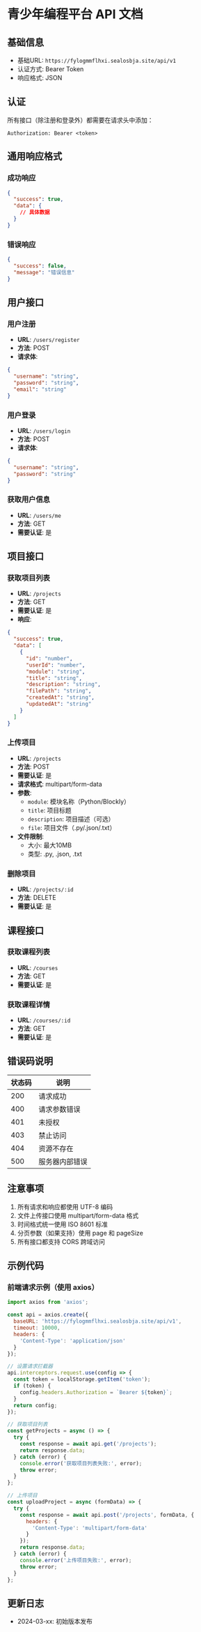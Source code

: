 # 青少年编程平台 API 文档

## 基础信息

- 基础URL: `https://fylogmmflhxi.sealosbja.site/api/v1`
- 认证方式: Bearer Token
- 响应格式: JSON

## 认证

所有接口（除注册和登录外）都需要在请求头中添加：
```
Authorization: Bearer <token>
```

## 通用响应格式

### 成功响应
```json
{
  "success": true,
  "data": {
    // 具体数据
  }
}
```

### 错误响应
```json
{
  "success": false,
  "message": "错误信息"
}
```

## 用户接口

### 用户注册
- **URL**: `/users/register`
- **方法**: POST
- **请求体**:
```json
{
  "username": "string",
  "password": "string",
  "email": "string"
}
```

### 用户登录
- **URL**: `/users/login`
- **方法**: POST
- **请求体**:
```json
{
  "username": "string",
  "password": "string"
}
```

### 获取用户信息
- **URL**: `/users/me`
- **方法**: GET
- **需要认证**: 是

## 项目接口

### 获取项目列表
- **URL**: `/projects`
- **方法**: GET
- **需要认证**: 是
- **响应**:
```json
{
  "success": true,
  "data": [
    {
      "id": "number",
      "userId": "number",
      "module": "string",
      "title": "string",
      "description": "string",
      "filePath": "string",
      "createdAt": "string",
      "updatedAt": "string"
    }
  ]
}
```

### 上传项目
- **URL**: `/projects`
- **方法**: POST
- **需要认证**: 是
- **请求格式**: multipart/form-data
- **参数**:
  - `module`: 模块名称（Python/Blockly）
  - `title`: 项目标题
  - `description`: 项目描述（可选）
  - `file`: 项目文件（.py/.json/.txt）
- **文件限制**:
  - 大小: 最大10MB
  - 类型: .py, .json, .txt

### 删除项目
- **URL**: `/projects/:id`
- **方法**: DELETE
- **需要认证**: 是

## 课程接口

### 获取课程列表
- **URL**: `/courses`
- **方法**: GET
- **需要认证**: 是

### 获取课程详情
- **URL**: `/courses/:id`
- **方法**: GET
- **需要认证**: 是

## 错误码说明

| 状态码 | 说明 |
|--------|------|
| 200 | 请求成功 |
| 400 | 请求参数错误 |
| 401 | 未授权 |
| 403 | 禁止访问 |
| 404 | 资源不存在 |
| 500 | 服务器内部错误 |

## 注意事项

1. 所有请求和响应都使用 UTF-8 编码
2. 文件上传接口使用 multipart/form-data 格式
3. 时间格式统一使用 ISO 8601 标准
4. 分页参数（如果支持）使用 page 和 pageSize
5. 所有接口都支持 CORS 跨域访问

## 示例代码

### 前端请求示例（使用 axios）

```javascript
import axios from 'axios';

const api = axios.create({
  baseURL: 'https://fylogmmflhxi.sealosbja.site/api/v1',
  timeout: 10000,
  headers: {
    'Content-Type': 'application/json'
  }
});

// 设置请求拦截器
api.interceptors.request.use(config => {
  const token = localStorage.getItem('token');
  if (token) {
    config.headers.Authorization = `Bearer ${token}`;
  }
  return config;
});

// 获取项目列表
const getProjects = async () => {
  try {
    const response = await api.get('/projects');
    return response.data;
  } catch (error) {
    console.error('获取项目列表失败:', error);
    throw error;
  }
};

// 上传项目
const uploadProject = async (formData) => {
  try {
    const response = await api.post('/projects', formData, {
      headers: {
        'Content-Type': 'multipart/form-data'
      }
    });
    return response.data;
  } catch (error) {
    console.error('上传项目失败:', error);
    throw error;
  }
};
```

## 更新日志

- 2024-03-xx: 初始版本发布 